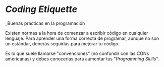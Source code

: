 # *Coding Etiquette*
_Buenas prácticas en la programación


Existen normas a la hora de comenzar a escribir código en cualquier lenguaje. Para aprender una forma correcta de programar, aunque no son un estándar, deberás seguirlas para mejorar tu código.

Es lo que suele llamarse "convenciones" (no confundir con las CONs americanas) y debes conocerlas para aumentar tus "*Programming Skills*".
